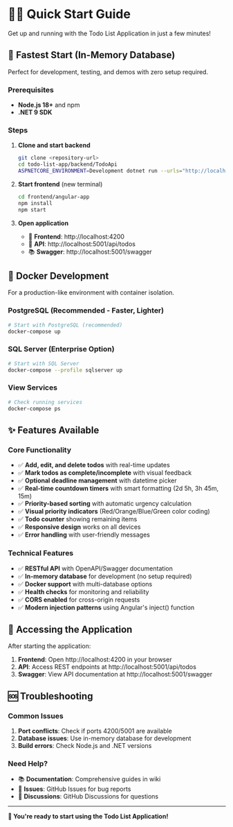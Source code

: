 # 🏃‍♂️ Quick Start Guide

Get up and running with the Todo List Application in just a few minutes!

## 🚀 Fastest Start (In-Memory Database)

Perfect for development, testing, and demos with zero setup required.

### Prerequisites
- **Node.js 18+** and npm
- **.NET 9 SDK**

### Steps

1. **Clone and start backend**
   ```bash
   git clone <repository-url>
   cd todo-list-app/backend/TodoApi
   ASPNETCORE_ENVIRONMENT=Development dotnet run --urls="http://localhost:5001"
   ```

2. **Start frontend** (new terminal)
   ```bash
   cd frontend/angular-app
   npm install
   npm start
   ```

3. **Open application**
   - 🎨 **Frontend**: http://localhost:4200
   - 🔧 **API**: http://localhost:5001/api/todos
   - 📚 **Swagger**: http://localhost:5001/swagger

## 🐳 Docker Development

For a production-like environment with container isolation.

### PostgreSQL (Recommended - Faster, Lighter)
```bash
# Start with PostgreSQL (recommended)
docker-compose up
```

### SQL Server (Enterprise Option)
```bash
# Start with SQL Server
docker-compose --profile sqlserver up
```

### View Services
```bash
# Check running services
docker-compose ps
```

## ✨ Features Available

### Core Functionality
- ✅ **Add, edit, and delete todos** with real-time updates
- ✅ **Mark todos as complete/incomplete** with visual feedback
- ✅ **Optional deadline management** with datetime picker
- ✅ **Real-time countdown timers** with smart formatting (2d 5h, 3h 45m, 15m)
- ✅ **Priority-based sorting** with automatic urgency calculation
- ✅ **Visual priority indicators** (Red/Orange/Blue/Green color coding)
- ✅ **Todo counter** showing remaining items
- ✅ **Responsive design** works on all devices
- ✅ **Error handling** with user-friendly messages

### Technical Features
- ✅ **RESTful API** with OpenAPI/Swagger documentation
- ✅ **In-memory database** for development (no setup required)
- ✅ **Docker support** with multi-database options
- ✅ **Health checks** for monitoring and reliability
- ✅ **CORS enabled** for cross-origin requests
- ✅ **Modern injection patterns** using Angular's inject() function

## 🔧 Accessing the Application

After starting the application:

1. **Frontend**: Open http://localhost:4200 in your browser
2. **API**: Access REST endpoints at http://localhost:5001/api/todos
3. **Swagger**: View API documentation at http://localhost:5001/swagger

## 🆘 Troubleshooting

### Common Issues
1. **Port conflicts**: Check if ports 4200/5001 are available
2. **Database issues**: Use in-memory database for development
3. **Build errors**: Check Node.js and .NET versions

### Need Help?
- 📚 **Documentation**: Comprehensive guides in wiki
- 🐛 **Issues**: GitHub Issues for bug reports
- 💬 **Discussions**: GitHub Discussions for questions

---
**🎉 You're ready to start using the Todo List Application!**
